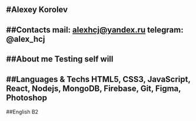 #**Alexey Korolev**
--------------
##Contacts
**mail:** alexhcj@yandex.ru
**telegram:** @alex_hcj
--------------
##About me
Testing self will
-------------
##Languages & Techs
HTML5, CSS3, JavaScript, React, Nodejs, MongoDB, Firebase, Git, Figma, Photoshop
-------------
##English
B2
